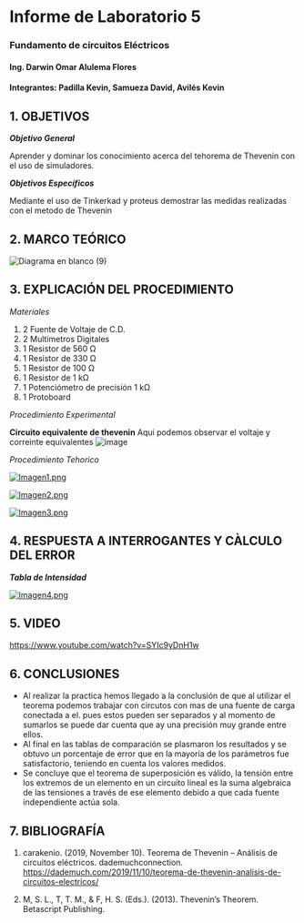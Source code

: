 # Informe de Laboratorio 5
### Fundamento de circuitos Eléctricos 
#### Ing. Darwin Omar Alulema Flores
#### Integrantes: Padilla Kevin, Samueza David, Avilés Kevin
 
 ## 1. OBJETIVOS
***Objetivo General***

Aprender y dominar los conocimiento acerca del tehorema de Thevenin con el uso de simuladores.

***Objetivos Específicos***

Mediante el uso de  Tinkerkad y proteus demostrar las medidas realizadas con el metodo de Thevenin


## 2. MARCO TEÓRICO

![Diagrama en blanco (9)](https://user-images.githubusercontent.com/94129932/148781896-13b2b60e-d5c7-45ef-8cf3-f65e3b38f14d.png)

## 3. EXPLICACIÓN DEL PROCEDIMIENTO

*Materiales*
1) 2 Fuente de Voltaje de C.D.
2) 2 Multímetros Digitales
3) 1 Resistor de 560 Ω
4) 1 Resistor de 330 Ω
5) 1 Resistor de 100 Ω
6) 1 Resistor de 1 kΩ
7) 1 Potenciómetro de precisión 1 kΩ
8) 1 Protoboard


*Procedimiento Experimental*

**Circuito equivalente de thevenin**
Aqui podemos observar el voltaje y correinte equivalentes
![image](https://user-images.githubusercontent.com/93794279/148843321-cfffa504-4863-4601-a24a-9e3d4d3de05b.png)


*Procedimiento Tehorico*

[![Imagen1.png](https://i.postimg.cc/8CGyrYxM/Imagen1.png)](https://postimg.cc/pm0QwsWL)

[![Imagen2.png](https://i.postimg.cc/j2zFnrZV/Imagen2.png)](https://postimg.cc/FkHZw8MG)

[![Imagen3.png](https://i.postimg.cc/B6hxh7b8/Imagen3.png)](https://postimg.cc/phFhrZDx)


## 4. RESPUESTA A INTERROGANTES Y CÀLCULO DEL ERROR

***Tabla de Intensidad***

[![Imagen4.png](https://i.postimg.cc/jj80RNSp/Imagen4.png)](https://postimg.cc/06JHfzmn)



## 5. VIDEO

https://www.youtube.com/watch?v=SYIc9yDnH1w

## 6. CONCLUSIONES
- Al realizar la practica hemos llegado a la conclusión de que al utilizar el teorema podemos trabajar con circutos con mas de una fuente de carga conectada a el. pues estos pueden ser separados y al momento de sumarlos se puede dar cuenta que ay una precisión muy grande entre ellos.
- Al final en las tablas de comparación se plasmaron los resultados y se obtuvo un porcentaje de error que en la mayoría de los parámetros fue satisfactorio, teniendo en cuenta los valores medidos.
- Se concluye que el teorema de superposición es válido, la tensión entre los extremos de un elemento en un circuito lineal es la suma algebraica de las tensiones a través de ese elemento debido a que cada fuente independiente actúa sola.

## 7. BIBLIOGRAFÍA
1. carakenio. (2019, November 10). Teorema de Thevenin – Análisis de circuitos eléctricos. dademuchconnection. https://dademuch.com/2019/11/10/teorema-de-thevenin-analisis-de-circuitos-electricos/


2. M, S. L., T, T. M., & F, H. S. (Eds.). (2013). Thevenin’s Theorem. Betascript Publishing.




